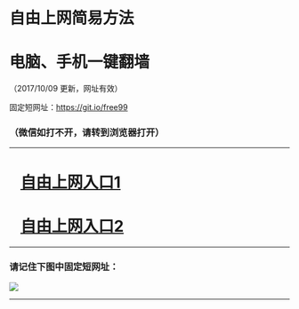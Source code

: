 ﻿# 自由上网简易方法

# 电脑、手机一键翻墙

（2017/10/09 更新，网址有效）

固定短网址：https://git.io/free99

### （微信如打不开，请转到浏览器打开）


***





# &nbsp;&nbsp; <a href="http://ft173056967.fwq-tz-1001.info/fwqtz01.html?t=100900130058 " target="_blank">自由上网入口1</a>
# &nbsp;&nbsp; <a href="http://ft961817311.fwq-tz-1002.info/fwqtz02.html?t=10090014716 " target="_blank">自由上网入口2</a>
***

### 请记住下图中固定短网址：

<img src="https://s3-us-west-2.amazonaws.com/fwq-1001/yjfq-20170905okok.png" /> 


***

